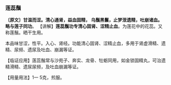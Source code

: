 ### 莲蕊鬚

**〔原文〕甘温而涩。清心通肾，益血固精， 乌鬚黑鬟，止梦泄遗精，吐崩诸血。略与莲子同功**。
【讲解】**莲蕊鬚功专清心固肾、涩精止血**。为莲花中的花蕊。又称莲鬚。晒干生用。

本品味甘涩，性平。入心、肾经。功能清心固肾、涩精止血，多用于肾虚滑精、遗精、尿频、遗尿及吐血、崩漏等证。

【临证应用】莲蕊鬚常与沙苑子、奔实、龙骨、牡蛎同用，如金锁固精丸，可治遗精滑精、遗尿尿频，及吐血崩漏等证。 

【用量用法】1一 5克，煎服。
